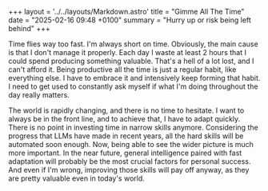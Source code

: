 +++
layout = '../../layouts/Markdown.astro'
title = "Gimme All The Time"
date = "2025-02-16 09:48 +0100"
summary = "Hurry up or risk being left behind"
+++

Time flies way too fast. I'm always short on time. Obviously, the main cause is that I don't manage it properly. Each day I waste at least 2 hours that I could spend producing something valuable. That's a hell of a lot lost, and I can't afford it. Being productive all the time is just a regular habit, like everything else. I have to embrace it and intensively keep forming that habit. I need to get used to constantly ask myself if what I'm doing throughout the day really matters.

The world is rapidly changing, and there is no time to hesitate. I want to always be in the front line, and to achieve that, I have to adapt quickly. There is no point in investing time in narrow skills anymore. Considering the progress that LLMs have made in recent years, all the hard skills will be automated soon enough. Now, being able to see the wider picture is much more important. In the near future, general intelligence paired with fast adaptation will probably be the most crucial factors for personal success. And even if I'm wrong, improving those skills will pay off anyway, as they are pretty valuable even in today's world.